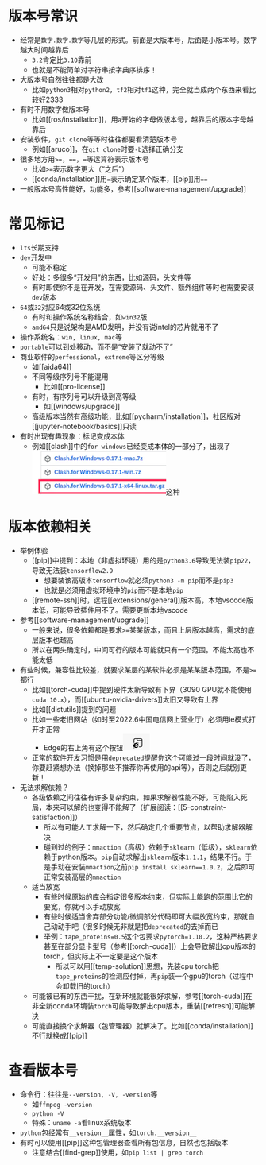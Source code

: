 # 版本号常识
- 经常是`数字.数字.数字`等几层的形式。前面是大版本号，后面是小版本号。数字越大时间越靠后
  - `3.2`肯定比`3.10`靠前
  - 也就是不能简单对字符串按字典序排序！
- 大版本号自然往往都是大改
  - 比如`python3`相对`python2`，`tf2`相对`tf1`这种，完全就当成两个东西来看比较好2333
- 有时不用数字做版本号
  - 比如[[ros/installation]]，用`a`开始的字母做版本号，越靠后的版本字母越靠后
- 安装软件，`git clone`等等时往往都要看清楚版本号
  - 例如[[aruco]]，在`git clone`时要`-b`选择正确分支
- 很多地方用`>=`，`==`，`=`等运算符表示版本号
  - 比如`>=`表示数字更大（“之后”）
  - [[conda/installation]]用`=`表示确定某个版本，[[pip]]用`==`
- 一般版本号高性能好，功能多，参考[[software-management/upgrade]]
# 常见标记
- `lts`长期支持
- `dev`开发中
  - 可能不稳定
  - 好处：多很多“开发用”的东西，比如源码，头文件等
  - 有时即使你不是在开发，在需要源码、头文件、额外组件等时也需要安装`dev`版本
- `64`或`32`对应64或32位系统
  - 有时和操作系统名称结合，如`win32`版
  - `amd64`只是说架构是AMD发明，并没有说intel的芯片就用不了
- 操作系统名：`win, linux, mac`等
- `portable`可以到处移动，而不是“安装了就动不了”
- 商业软件的`perfessional`，`extreme`等区分等级
  - 如[[aida64]]
  - 不同等级序列号不能混用
    - 比如[[pro-license]]
  - 有时，有序列号可以升级到高等级
    - 如[[windows/upgrade]]
  - 高级版本当然有高级功能，比如[[pycharm/installation]]，社区版对[[jupyter-notebook/basics]]只读
- 有时出现有趣现象：标记变成本体
  - 例如[[clash]]中的`for windows`已经变成本体的一部分了，出现了![](../toolbox/linux/clash-for-windows-linux.png)这种
# 版本依赖相关
- 举例体验
  - [[pip]]中提到：本地（非虚拟环境）用的是`python3.6`导致无法装`pip22`，导致无法装`tensorflow2.9`
    - 想要装该高版本`tensorflow`就必须`python3 -m pip`而不是`pip3`
    - 也就是必须用虚拟环境中的`pip`而不是本地`pip`
  - [[remote-ssh]]时，远程[[extensions/general]]版本高，本地vscode版本低，可能导致插件用不了。需要更新本地vscode
- 参考[[software-management/upgrade]]
  - 一般来说，很多依赖都是要求`>=`某某版本，而且上层版本越高，需求的底层版本也越高
  - 所以在两头确定时，中间可行的版本可能就只有一个范围。不能太高也不能太低
- 有些时候，兼容性比较差，就要求某层的某软件必须是某某版本范围，不是`>=`都行
  - 比如[[torch-cuda]]中提到硬件太新导致有下界（3090 GPU就不能使用`cuda 10.x`），而[[ubuntu-nvidia-drivers]]太旧又导致有上界
  - 比如[[distutils]]提到的问题
  - 比如一些老旧网站（如时至2022.6中国电信网上营业厅）必须用ie模式打开才正常
    - Edge的右上角有这个按钮![](ie-mode.png)
  - 正常的软件开发习惯是用`deprecated`提醒你这个可能过一段时间就没了，你要赶紧想办法（换掉那些不推荐你再使用的api等），否则之后就别更新！
- 无法求解依赖？
  - 各级依赖之间往往有许多复杂约束，如果求解器性能不好，可能陷入死局，本来可以解的也变得不能解了（扩展阅读：[[5-constraint-satisfaction]]）
    - 所以有可能人工求解一下，然后确定几个重要节点，以帮助求解器解决
    - 碰到过的例子：`mmaction`（高级）依赖于`sklearn`（低级），`sklearn`依赖于python版本。`pip`自动求解出`sklearn`版本`1.1.1`，结果不行。于是手动在安装`mmaction`之前`pip install sklearn==1.0.2`，之后即可正常安装高层的`mmaction`
  - 适当放宽
    - 有些时候原始的库会指定很多版本约束，但实际上能跑的范围比它的要宽，你就可以手动放宽
    - 有些时候适当舍弃部分功能/微调部分代码即可大幅放宽约束，那就自己动动手吧（很多时候无非就是把`deprecated`的去掉而已
    - 举例：`tape_proteins=0.5`这个包要求`pytorch=1.10.2`，这种严格要求甚至在部分显卡型号（参考[[torch-cuda]]）上会导致解出cpu版本的torch，但实际上不一定要是这个版本
      - 所以可以用[[temp-solution]]思想，先装cpu torch把`tape_proteins`的检测应付掉，再`pip`装一个gpu的torch（过程中会卸载旧的torch）
  - 可能被已有的东西干扰，在新环境就能很好求解，参考[[torch-cuda]]在非全新conda环境装`torch`可能导致解出cpu版本，重装[[refresh]]可能解决
  - 可能直接换个求解器（包管理器）就解决了。比如[[conda/installation]]不行就换成[[pip]]
# 查看版本号
- 命令行：往往是`--version, -V, -version`等
  - 如`ffmpeg -version`
  - `python -V`
  - 特殊：`uname -a`看linux系统版本
- `python`包经常有`__version__`属性，如`torch.__version__`
- 有时可以使用[[pip]]这种包管理器查看所有包信息，自然也包括版本
  - 注意结合[[find-grep]]使用，如`pip list | grep torch`